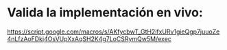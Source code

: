 # Valida la implementación en vivo:
https://script.google.com/macros/s/AKfycbwT_GtH2ifxURv1gieQgp7juuoZe4nLfzAoFDkj4OsVUpXxAqSH2K4g7LoCSRymQw5M/exec

